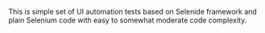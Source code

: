 This is simple set of UI automation tests based on Selenide framework and plain Selenium code with easy to somewhat
moderate code complexity.
